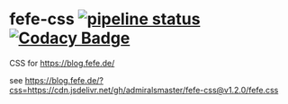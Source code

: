 fefe-css [![pipeline status](https://gitlab.com/frickel/fefe-css/badges/master/pipeline.svg)](https://gitlab.com/frickel/fefe-css/commits/master) [![Codacy Badge](https://api.codacy.com/project/badge/grade/bc35ddb747ae4f629a86df43074a1066)](https://www.codacy.com/app/github-ariel/fefe-css) 
========

CSS for https://blog.fefe.de/

see https://blog.fefe.de/?css=https://cdn.jsdelivr.net/gh/admiralsmaster/fefe-css@v1.2.0/fefe.css

